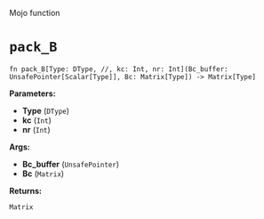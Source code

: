 Mojo function

# `pack_B`

```mojo
fn pack_B[Type: DType, //, kc: Int, nr: Int](Bc_buffer: UnsafePointer[Scalar[Type]], Bc: Matrix[Type]) -> Matrix[Type]
```

**Parameters:**

- **Type** (`DType`)
- **kc** (`Int`)
- **nr** (`Int`)

**Args:**

- **Bc_buffer** (`UnsafePointer`)
- **Bc** (`Matrix`)

**Returns:**

`Matrix`

